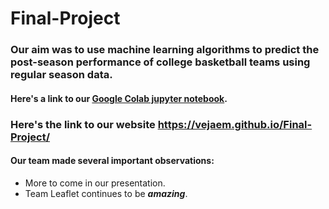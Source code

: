 # Final-Project

### Our aim was to use machine learning algorithms to predict the post-season performance of college basketball teams using regular season data.

#### Here's a link to our [Google Colab jupyter notebook](https://colab.research.google.com/drive/10icsahjYIm6DSTItl7nJXkPGF0wec9cv?usp=sharing).

### Here's the link to our website https://vejaem.github.io/Final-Project/

#### Our team made several important observations:
<ul>
  <li> More to come in our presentation.</li>
  <li> Team Leaflet continues to be <strong><em>amazing</em></strong>.
  
</ul>
